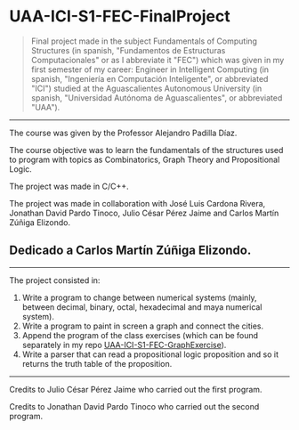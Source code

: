 # UAA-ICI-S1-FEC-FinalProject

> Final project made in the subject Fundamentals of Computing Structures (in spanish, "Fundamentos de Estructuras Computacionales" or as I abbreviate it "FEC") which was given in my first semester of my career: Engineer in Intelligent Computing (in spanish, "Ingeniería en Computación Inteligente", or abbreviated "ICI") studied at the Aguascalientes Autonomous University (in spanish, "Universidad Autónoma de Aguascalientes", or abbreviated "UAA").

---

The course was given by the Professor Alejandro Padilla Díaz.

The course objective was to learn the fundamentals of the structures used to program with topics as Combinatorics, Graph Theory and Propositional Logic.

The project was made in C/C++.

The project was made in collaboration with José Luis Cardona Rivera, Jonathan David Pardo Tinoco, Julio César Pérez Jaime and Carlos Martín Zúñiga Elizondo.

## Dedicado a Carlos Martín Zúñiga Elizondo.

---

The project consisted in:

1. Write a program to change between numerical systems (mainly, between decimal, binary, octal, hexadecimal and maya numerical system).
2. Write a program to paint in screen a graph and connect the cities.
3. Append the program of the class exercises (which can be found separately in my repo [UAA-ICI-S1-FEC-GraphExercise](https://github.com/Joul24py/UAA-ICI-S1-FEC-GraphExercise)).
4. Write a parser that can read a propositional logic proposition and so it returns the truth table of the proposition.

---

Credits to Julio César Pérez Jaime who carried out the first program.

Credits to Jonathan David Pardo Tinoco who carried out the second program.

